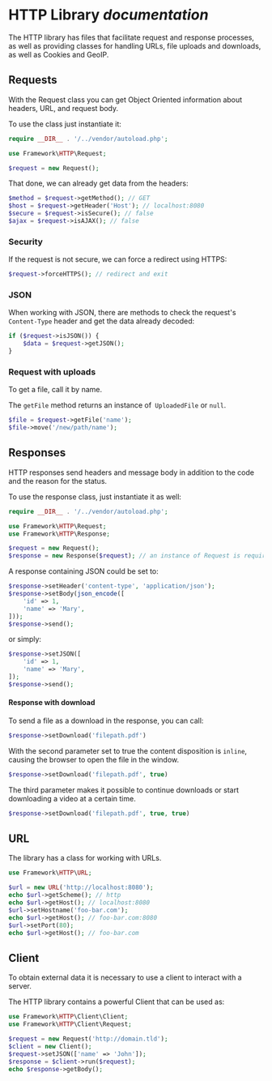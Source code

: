 # HTTP Library *documentation*

The HTTP library has files that facilitate request and response processes, as well as providing classes for handling URLs, file uploads and downloads, as well as Cookies and GeoIP.

## Requests

With the Request class you can get Object Oriented information about headers, URL, and request body.

To use the class just instantiate it:

```php
require __DIR__ . '/../vendor/autoload.php';

use Framework\HTTP\Request;

$request = new Request();
```

That done, we can already get data from the headers:

```php
$method = $request->getMethod(); // GET
$host = $request->getHeader('Host'); // localhost:8080
$secure = $request->isSecure(); // false
$ajax = $request->isAJAX(); // false
```

### Security

If the request is not secure, we can force a redirect using HTTPS:

```php
$request->forceHTTPS(); // redirect and exit
```

### JSON

When working with JSON, there are methods to check the request's `Content-Type` header and get the data already decoded:

```php
if ($request->isJSON()) {
    $data = $request->getJSON();
}
```

### Request with uploads

To get a file, call it by name.

The `getFile` method returns an instance of` UploadedFile` or `null`.

```php
$file = $request->getFile('name');
$file->move('/new/path/name');
```

## Responses

HTTP responses send headers and message body in addition to the code and the reason for the status.

To use the response class, just instantiate it as well:

```php
require __DIR__ . '/../vendor/autoload.php';

use Framework\HTTP\Request;
use Framework\HTTP\Response;

$request = new Request();
$response = new Response($request); // an instance of Request is required
```

A response containing JSON could be set to:

```php
$response->setHeader('content-type', 'application/json');
$response->setBody(json_encode([
    'id' => 1,
    'name' => 'Mary',
]));
$response->send();
```

or simply:

```php
$response->setJSON([
    'id' => 1,
    'name' => 'Mary',
]);
$response->send();
```

#### Response with download

To send a file as a download in the response, you can call:

```php
$response->setDownload('filepath.pdf')
```

With the second parameter set to true the content disposition is `inline`, causing the browser to open the file in the window.

```php
$response->setDownload('filepath.pdf', true)
```

The third parameter makes it possible to continue downloads or start downloading a video at a certain time.

```php
$response->setDownload('filepath.pdf', true, true)
```

 ## URL
 
The library has a class for working with URLs.
 
```php
use Framework\HTTP\URL;

$url = new URL('http://localhost:8080');
echo $url->getScheme(); // http
echo $url->getHost(); // localhost:8080
$url->setHostname('foo-bar.com');
echo $url->getHost(); // foo-bar.com:8080
$url->setPort(80);
echo $url->getHost(); // foo-bar.com
```

## Client

To obtain external data it is necessary to use a client to interact with a server.

The HTTP library contains a powerful Client that can be used as:

```php
use Framework\HTTP\Client\Client;
use Framework\HTTP\Client\Request;

$request = new Request('http://domain.tld');
$client = new Client();
$request->setJSON(['name' => 'John']);
$response = $client->run($request);
echo $response->getBody();
```
